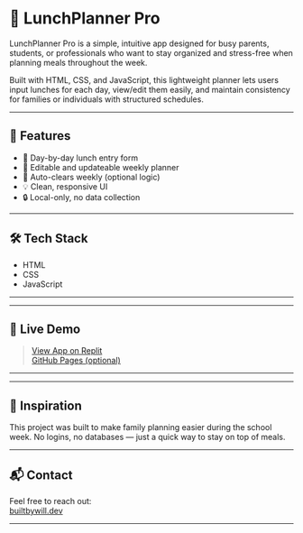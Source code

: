# 🥪 LunchPlanner Pro

LunchPlanner Pro is a simple, intuitive app designed for busy parents, students, or professionals who want to stay organized and stress-free when planning meals throughout the week.

Built with HTML, CSS, and JavaScript, this lightweight planner lets users input lunches for each day, view/edit them easily, and maintain consistency for families or individuals with structured schedules.

---

## 🚀 Features

- 📅 Day-by-day lunch entry form
- 📝 Editable and updateable weekly planner
- 💾 Auto-clears weekly (optional logic)
- 💡 Clean, responsive UI
- 🔒 Local-only, no data collection

---

## 🛠️ Tech Stack

- HTML  
- CSS  
- JavaScript  

---



---

## 🔗 Live Demo

> [View App on Replit](https://your-replit-link-here)  
> [GitHub Pages (optional)](https://your-github-pages-link.com)

---

---

## 🧠 Inspiration

This project was built to make family planning easier during the school week. No logins, no databases — just a quick way to stay on top of meals.

---

## 📬 Contact

Feel free to reach out:  
[builtbywill.dev](https://builtbywill.dev)  

---


